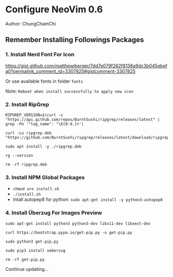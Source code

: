 # Configure NeoVim 0.6 
Author: ChungChamChi

## Remember Installing Followings Packages

### 1. Install Nerd Font For Icon 
https://gist.github.com/matthewjberger/7dd7e079f282f8138a9dc3b045ebefa0?permalink_comment_id=3307825#gistcomment-3307825

Or use available fonts in folder `fonts`

Note: `Reboot when install successfully to apply new icon`

### 2. Install RipGrep

```
RIPGREP_VERSION=$(curl -s "https://api.github.com/repos/BurntSushi/ripgrep/releases/latest" | grep -Po '"tag_name": "\K[0-9.]+')
```

```
curl -Lo ripgrep.deb "https://github.com/BurntSushi/ripgrep/releases/latest/download/ripgrep_${RIPGREP_VERSION}_amd64.deb"
```

```
sudo apt install -y ./ripgrep.deb
```

```
rg --version
```

```
rm -rf ripgrep.deb
```

### 3. Install NPM Global Packages

- `chmod u+x install.sh`
- `./install.sh`
- Intall autopep8 for python: `sudo apt-get install -y python3-autopep8`

### 4. Install Überzug For Images Preview

```
sudo apt-get install python3 python3-dev libx11-dev libxext-dev
```

```
curl https://bootstrap.pypa.io/get-pip.py -o get-pip.py
```

```
sudo python3 get-pip.py
```

```
sudo pip3 install ueberzug
```

```
rm -rf get-pip.py
```

Continue updating...
